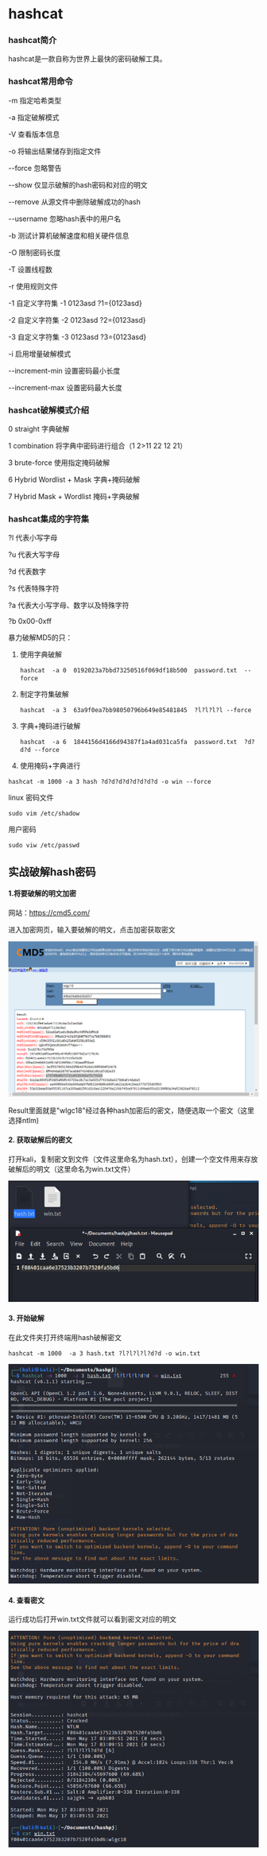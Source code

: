 # hashcat

### hashcat简介

hashcat是一款自称为世界上最快的密码破解工具。



### hashcat常用命令

-m                           指定哈希类型

-a                            指定破解模式

-V                            查看版本信息

-o                            将输出结果储存到指定文件

--force                     忽略警告

--show                    仅显示破解的hash密码和对应的明文

--remove                 从源文件中删除破解成功的hash

--username             忽略hash表中的用户名

-b                             测试计算机破解速度和相关硬件信息

-O                            限制密码长度

-T                            设置线程数

-r                             使用规则文件

-1                             自定义字符集  -1 0123asd     ?1={0123asd}

-2                             自定义字符集  -2 0123asd    ?2={0123asd}

-3                             自定义字符集  -3 0123asd    ?3={0123asd}

-i                              启用增量破解模式

--increment-min       设置密码最小长度

--increment-max      设置密码最大长度



### hashcat破解模式介绍

0    straight                                           字典破解

1    combination                                    将字典中密码进行组合（1 2>11 22 12 21）

3    brute-force                                      使用指定掩码破解

6    Hybrid Wordlist + Mask                  字典+掩码破解

7    Hybrid Mask  + Wordlist                 掩码+字典破解



### hashcat集成的字符集

?l                代表小写字母

?u              代表大写字母

?d              代表数字

?s              代表特殊字符

?a              代表大小写字母、数字以及特殊字符  

?b               0x00-0xff 


暴力破解MD5的只：

1. 使用字典破解

   ```
   hashcat  -a 0  0192023a7bbd73250516f069df18b500  password.txt  --force
   ```

   

2. 制定字符集破解

   ```
   hashcat  -a 3  63a9f0ea7bb98050796b649e85481845  ?l?l?l?l --force
   ```

   

3. 字典+掩码进行破解

   ```
   hashcat  -a 6  1844156d4166d94387f1a4ad031ca5fa  password.txt  ?d?d?d --force
   ```



4. 使用掩码+字典进行





```
hashcat -m 1000 -a 3 hash ?d?d?d?d?d?d?d?d -o win --force
```





linux 密码文件

```
sudo vim /etc/shadow
```

用户密码

```
sudo viw /etc/passwd
```





## 实战破解hash密码

#### 1.将要破解的明文加密

网站：https://cmd5.com/

进入加密网页，输入要破解的明文，点击加密获取密文

![](img/hashcat/1.PNG)

Result里面就是"wlgc18"经过各种hash加密后的密文，随便选取一个密文（这里选择ntlm)

#### 2. 获取破解后的密文

打开kali，复制密文到文件（文件这里命名为hash.txt），创建一个空文件用来存放破解后的明文（这里命名为win.txt文件）

![](img/hashcat/2.PNG)

#### 3. 开始破解

在此文件夹打开终端用hash破解密文

```
hashcat -m 1000  -a 3 hash.txt ?l?l?l?l?d?d -o win.txt 
```

![](img/hashcat/3.PNG)

#### 4. 查看密文

运行成功后打开win.txt文件就可以看到密文对应的明文

![](img/hashcat/4.PNG)

